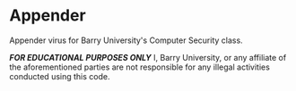 Appender
========

Appender virus for Barry University's Computer Security class.

***FOR EDUCATIONAL PURPOSES ONLY***
I, Barry University, or any affiliate of the aforementioned parties are not responsible for any illegal activities conducted using this code.
